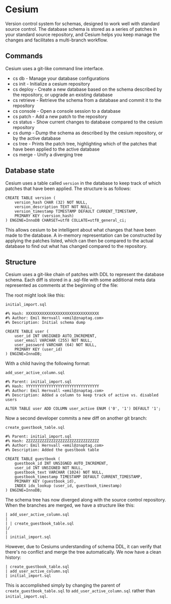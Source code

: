 Cesium
======

Version control system for schemas, designed to work well with standard source
control. The database schema is stored as a series of patches in your standard
source repository, and Cesium helps you keep manage the changes and facilitates
a multi-branch workflow.

Commands
--------

Cesium uses a git-like command line interface.

 * cs db - Manage your database configurations
 * cs init - Initialize a cesium repository
 * cs deploy - Create a new database based on the schema described by the
   repository, or upgrade an existing database
 * cs retrieve - Retrieve the schema from a database and commit it to the
   repository
 * cs console - Open a console session to a database
 * cs patch - Add a new patch to the repository
 * cs status - Show current changes to database compared to the cesium
   repository
 * cs dump - Dump the schema as described by the cesium repository, or by the
   active database
 * cs tree - Prints the patch tree, highlighting which of the patches that have
   been applied to the active database
 * cs merge - Unify a diverging tree

Database state
--------------

Cesium uses a table called `version` in the database to keep track of which
patches that have been applied. The structure is as follows:

    CREATE TABLE version (
        version_hash CHAR (32) NOT NULL,
        version_description TEXT NOT NULL,
        version_timestamp TIMESTAMP DEFAULT CURRENT_TIMESTAMP,
        PRIMARY KEY (version_hash)
    ) ENGINE=InnoDB CHARSET=utf8 COLLATE=utf8_general_ci;

This allows cesium to be intelligent about what changes that have been made to
the database. A in-memory representation can be constructed by applying the
patches listed, which can then be compared to the actual database to find out
what has changed compared to the repository.

Structure
---------

Cesium uses a git-like chain of patches with DDL to represent the database schema.
Each diff is stored in a .sql-file with some additional meta data represented
as comments at the beginning of the file:

The root might look like this:

    initial_import.sql

    #% Hash: XXXXXXXXXXXXXXXXXXXXXXXXXXXXXXXX
    #% Author: Emil Hernvall <emil@znaptag.com>
    #% Description: Initial schema dump

    CREATE TABLE user (
        user_id INT UNSIGNED AUTO_INCREMENT,
        user_email VARCHAR (255) NOT NULL,
        user_password VARCHAR (64) NOT NULL,
        PRIMARY KEY (user_id)
    ) ENGINE=InnoDB;

With a child having the following format:

    add_user_active_column.sql

    #% Parent: initial_import.sql
    #% Hash: YYYYYYYYYYYYYYYYYYYYYYYYYYYYYYYY
    #% Author: Emil Hernvall <emil@znaptag.com>
    #% Description: Added a column to keep track of active vs. disabled users

    ALTER TABLE user ADD COLUMN user_active ENUM ('0', '1') DEFAULT '1';

Now a second developer commits a new diff on another git branch:

    create_guestbook_table.sql

    #% Parent: initial_import.sql
    #% Hash: ZZZZZZZZZZZZZZZZZZZZZZZZZZZZZZZZ
    #% Author: Emil Hernvall <emil@znaptag.com>
    #% Description: Added the guestbook table

    CREATE TABLE guestbook (
        guestbook_id INT UNSIGNED AUTO_INCREMENT,
        user_id INT UNSIGNED NOT NULL,
        guestbook_text VARCHAR (1024) NOT NULL,
        guestbook_timestamp TIMESTAMP DEFAULT CURRENT_TIMESTAMP,
        PRIMARY KEY (guestbook_id),
        INDEX idx_lookup (user_id, guestbook_timestamp)
    ) ENGINE=InnoDB;

The schema tree has now diverged along with the source control repository. When
the branches are merged, we have a structure like this:

    | add_user_active_column.sql
    |
    | | create_guestbook_table.sql
    |/
    |
    | initial_import.sql

However, due to Cesiums understanding of schema DDL, it can verify that there's
no conflict and merge the tree automatically. We now have a clean history:

    | create_guestbook_table.sql
    | add_user_active_column.sql
    | initial_import.sql

This is accomplished simply by changing the parent of
`create_guestbook_table.sql` to `add_user_active_column.sql` rather than
`initial_import.sql`.
